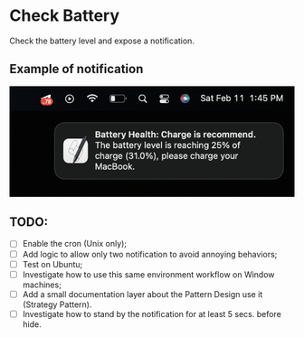 # Check Battery

Check the battery level and expose a notification.

## Example of notification

![img.1.png](images/img1.png)

## TODO:

- [ ] Enable the cron (Unix only);
- [ ] Add logic to allow only two notification to avoid annoying behaviors;
- [ ] Test on Ubuntu;
- [ ] Investigate how to use this same environment workflow on Window machines;
- [ ] Add a small documentation layer about the Pattern Design use it (Strategy Pattern).
- [ ] Investigate how to stand by the notification for at least 5 secs. before hide.
